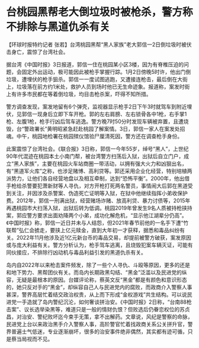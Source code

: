 # 台桃园黑帮老大倒垃圾时被枪杀，警方称不排除与黑道仇杀有关

【环球时报特约记者 张若】台湾桃园黑帮“黑人家族”老大郭信一2日倒垃圾时被伏击身亡，震惊了台湾社会。

据台湾《中国时报》3日报道，郭信一住在桃园某小区3楼，因为有脊椎压迫的问题，会固定外出运动，极可能因此被枪手掌握行踪。1月2日傍晚5时许，他出门倒垃圾，遭埋伏的枪手狙杀。郭信一一度试图逃跑，又遭接连枪击，最后倒在大街上，垃圾落在前方约1米处，救护人员到场时他已无生命迹象。报道称，案发时街上有许多市民都在等着倒垃圾，均目击枪杀案，吓得不知所措。

警方调查发现，案发地留有6个弹壳，监视器显示枪手2日下午3时就驾车到附近埋伏，见郭信一现身后立即下车开枪。郭的左右肩膀、左右锁骨各中1枪，右手掌1枪、左腹1枪，枪手行凶后驾车逃逸。警方晚7时50分时发现车辆被弃置，且遭烧毁，台“警政署长”黄明昭紧急赶赴桃园了解案情。3日，郭信一家人在案发处招魂。中午，桃园地检署在桃园殡仪馆验尸厘清死因，警方还在调查枪手身份。

此案震惊了台湾社会。《联合报》3日称，郭信一今年55岁，绰号“黑人”，上世纪90年代混迹在桃园本土小南门帮，被台湾警方扫荡后入狱，出狱后自立门户，成立“黑人家族”，主要在桃园火车站商圈一带活动，以拥有强大火力和凶狠出名，有“黑道军火库”之称，也涉足赌博、高利贷等。郭还采用企业化经营，特别培植两派势力，让他们各自经营地盘以及相互牵制，达到“恐怖平衡”。2000年，他出借手枪给杀警要犯萧新财等人寻仇，对方开枪打死两名警员，事情闹大后郭在黑道受到关注，并因涉及杀警案、伪造死亡证明等入狱，在狱中他继续指挥小弟收保护费。2012年，郭信一刑满出狱，经营赌场诈赌、放高利贷、暴力讨债等，2015年再遇桃园市大扫荡入狱，出狱后转为低调。桃园2019年曾发生9名人质被持枪挟持案，郭应警方要求出面劝降两个小弟，成功化解危机，“显示他江湖辈分仍高”。《中国时报》称，郭信一近日并未与人结怨，但2021年春节前他的一名手下遭“竹联帮”弘仁会掳走，要挟上亿元赎金，直到大年初一才获释，据悉和毒品纠纷有关。2022年11月他涉及近1亿元新台币的毒品交易，却提前被警方破获，案发原因或与庞大利益有关。警方分析认为，枪手驾车逃离，且烧毁犯案车辆灭证，可能有同伙接应，不排除行凶动机与毒品利益引发的黑道仇杀有关。

岛内自2022年以来枪击案件频发，除了一些个人寻仇、斗殴等原因，更多的还是和地下势力、黑帮团伙有关。而岛内长期政黑勾结、“黑金”泛滥以及民进党的纵容，无疑是最根本的原因。台媒评论称，蔡英文反“黑金”都是有颜色和意识形态的，她只反对手的“黑金”，却纵容自己人与民进党内的腐败，而政商介入警察人事甚深，警界高层忙着结交政治权贵，从上而下形成“金权游戏”共生结构。可以说民进党一手造就了岛内警纪沉沦，如何奢谈拼治安。《中国时报》2日称，“台南88枪击案”、议长选举染黑等，难道只是一般的情财仇恨？但败选后仍眷恋权位的苏贞昌，对治安、警纪败坏迄今束手无策，拿不出解药。文章说，风纪是警察的命脉，民进党上台以来政治黑手介入警察人事，高阶警官忙着找政商关系公关拼升官，警界普遍士气低迷，专业逐渐崩坏，很多的治安事件绝非偶然，其实都有迹可循，只是蔡当局视而不见。

